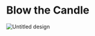 # Blow the Candle

![Untitled design](https://github.com/Rupali1407/Html-and-Css-Projects/assets/123893797/2c2fd9a8-0ccd-4ac2-80b3-14cfac70b973)
